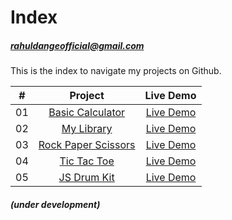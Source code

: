 # Index
##### rahuldangeofficial@gmail.com
This is the index to navigate my projects on Github.


|  #  |            Project             | Live Demo |
| :-: | :----------------------------: | :-------: |
| 01  |       [Basic Calculator](https://github.com/rahuldangeofficial/calculator)       | [Live Demo](https://rahuldangeofficial.github.io/calculator/)  |
| 02  |     [My Library](https://github.com/rahuldangeofficial/my-library)    | [Live Demo](https://rahuldangeofficial.github.io/my-library/)  |
| 03  |    [Rock Paper Scissors](https://github.com/rahuldangeofficial/rock-paper-scissors)     | [Live Demo](https://rahuldangeofficial.github.io/rock-paper-scissors/)  |
| 04  |  [Tic Tac Toe](https://github.com/rahuldangeofficial/tic-tac-toe)  | [Live Demo](https://rahuldangeofficial.github.io/tic-tac-toe/)  |
| 05  | [JS Drum Kit ](https://github.com/rahuldangeofficial/JS-drum-kit)  | [Live Demo](https://rahuldangeofficial.github.io/JS-drum-kit/)  |



##### (under development)
